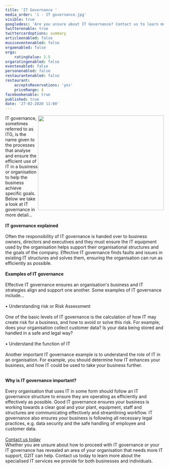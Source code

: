 ```yaml
---
title: 'IT Governance '
media_order: '1 - IT governance.jpg'
visible: true
googledesc: 'Are you unsure about IT Governance? Contact us to learn more about the specialised IT services we provide for businesses and individuals.'
twitterenable: true
twittercardoptions: summary
articleenabled: false
musiceventenabled: false
orgaenabled: false
orga:
    ratingValue: 2.5
orgaratingenabled: false
eventenabled: false
personenabled: false
restaurantenabled: false
restaurant:
    acceptsReservations: 'yes'
    priceRange: $
facebookenable: true
published: true
date: '27-02-2020 11:00'
---
```


<p><img style="float: right;" src="/blog/it-governance/1%20-%20IT%20governance.jpg" alt="" width="400" height="300" />IT governance, sometimes referred to as ITG, is the name given to the processes that analyse and ensure the efficient use of IT in a business or organisation to help the business achieve specific goals. Below we take a look at IT governance in more detail&hellip;<br /><br /><strong>IT governance explained</strong><br /><br />Often the responsibility of IT governance is handed over to business owners, directors and executives and they must ensure the IT equipment used by the organisation helps support their organisational structures and the goals of the company. Effective IT governance finds faults and issues in existing IT structures and solves them, ensuring the organisation can run as efficiently as possible.<br /><br /><strong>Examples of IT governance</strong><br /><br />Effective IT governance ensures an organisation's business and IT strategies align and support one another. Some examples of IT governance include&hellip;<br /><br />&bull; Understanding risk or Risk Assessment<br /><br />One of the basic levels of IT governance is the calculation of how IT may create risk for a business, and how to avoid or solve this risk. For example, does your organisation collect customer data? Is your data being stored and handled in a safe and legal way?<br /><br />&bull; Understand the function of IT<br /><br />Another important IT governance example is to understand the role of IT in an organisation. For example, you should determine how IT enhances your business, and how IT could be used to take your business further.<br /><br /></p>
<p><strong>Why is IT governance important?</strong><br /><br />Every organisation that uses IT in some form should follow an IT governance structure to ensure they are operating as efficiently and effectively as possible. Good IT governance ensures your business is working towards a clear goal and your plant, equipment, staff and structures are communicating effectively and streamlining workflow. IT governance also ensures your business is following all necessary legal practices, e.g. data security and the safe handling of employee and customer data.<br /><br /><a title="Contact G2IT - IT Support Fremantle &amp; Esperance" href="https://www.g2it.com.au/contact-us">Contact us today</a><br />Whether you are unsure about how to proceed with IT governance or your IT governance has revealed an area of your organisation that needs more IT support, G2IT can help. Contact us today to learn more about the specialised IT services we provide for both businesses and individuals.</p>